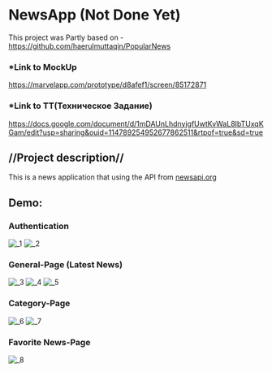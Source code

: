 # NewsApp (Not Done Yet)

This project was Partly based on - https://github.com/haerulmuttaqin/PopularNews

### *Link to MockUp
https://marvelapp.com/prototype/d8afef1/screen/85172871

### *Link to TT(Техническое Задание)
https://docs.google.com/document/d/1mDAUnLhdnyjgfUwtKvWaL8IbTUxqKGam/edit?usp=sharing&ouid=114789254952677862511&rtpof=true&sd=true


## //Project description//

This is a news application that using the API from [newsapi.org](https://newsapi.org/)

## Demo:
### Authentication <br/>
![_1](https://user-images.githubusercontent.com/87764579/180830437-fd1d810b-611e-4878-807e-33d8896eda75.png)
![_2](https://user-images.githubusercontent.com/87764579/180830412-732bda6a-639e-40a5-9ef2-45152c5b2925.png)

### General-Page (Latest News) <br/>
![_3](https://user-images.githubusercontent.com/87764579/180830421-32096324-04e7-4ee6-b07b-49164e660457.png)
![_4](https://user-images.githubusercontent.com/87764579/180830425-72c3a345-810c-4505-93ba-0b049ecba762.png)
![_5](https://user-images.githubusercontent.com/87764579/180830428-61bf3333-8bde-48cd-8dfa-acaa420a975a.png)

### Category-Page <br/>
![_6](https://user-images.githubusercontent.com/87764579/180830429-0095771e-4b83-45d8-a968-a47b354be218.png)
![_7](https://user-images.githubusercontent.com/87764579/180830433-50f53259-f851-436a-8cf8-8416d0d0ceef.png)

### Favorite News-Page <br/>
![_8](https://user-images.githubusercontent.com/87764579/180830435-ec5ec615-4994-48fe-8757-f6f71c62cb6e.png)
